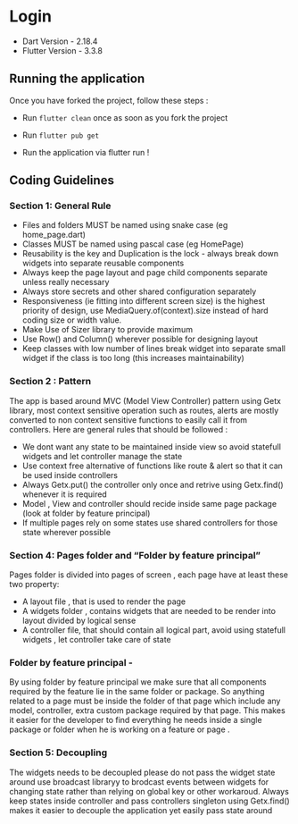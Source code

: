 # Login

- Dart Version - 2.18.4
- Flutter Version - 3.3.8

## 

## Running the application

Once you have forked the project, follow these steps :

- Run `flutter clean` once as soon as you fork the project
- Run `flutter pub get`

- Run the application via flutter run !

## 

## Coding Guidelines

### 

### Section 1: General Rule

- Files and folders MUST be named using snake case (eg home_page.dart)
- Classes MUST be named using pascal case (eg HomePage)
- Reusability is the key and Duplication is the lock - always break down widgets into separate reusable components
- Always keep the page layout and page child components separate unless really necessary
- Always store secrets and other shared configuration separately
- Responsiveness (ie fitting into different screen size) is the
highest priority of design, use MediaQuery.of(context).size instead of
hard coding size or width value.
- Make Use of Sizer library to provide maximum
- Use Row() and Column() wherever possible for designing layout
- Keep classes with low number of lines break widget into separate
small widget if the class is too long (this increases maintainability)

### 

### Section 2 : Pattern

The app is based around MVC (Model View Controller) 
pattern using Getx library, most context sensitive operation such as 
routes, alerts are mostly converted to non context sensitive functions 
to easily call it from controllers. Here are general rules that should 
be followed :

- We dont want any state to be maintained inside view so avoid statefull widgets and let controller manage the state
- Use context free alternative of functions like route & alert so that it can be used inside controllers
- Always Getx.put() the controller only once and retrive using Getx.find() whenever it is required
- Model , View and controller should recide inside same page package (look at folder by feature principal)
- If multiple pages rely on some states use shared controllers for those state wherever possible

### 


### Section 4: Pages folder and “Folder by feature principal”

Pages folder is divided into pages of screen , each page have at least these two property:

- A layout file , that is used to render the page
- A widgets folder , contains widgets that are needed to be render into layout divided by logical sense
- A controller file, that should contain all logical part, avoid using statefull widgets , let controller take care of state

### 

### Folder by feature principal -

By using folder by feature principal we make sure that all
 components required by the feature lie in the same folder or package. 
So anything related to a page must be inside the folder of that page 
which include any model, controller, extra custom package required by 
that page. This makes it easier for the developer to find everything he 
needs inside a single package or folder when he is working on a feature 
or page .

### 

### Section 5: Decoupling

The widgets needs to be decoupled please do not pass the 
widget state around use broadcast libraryy to brodcast events between 
widgets for changing state rather than relying on global key or other 
workaroud. Always keep states inside controller and pass controllers 
singleton using Getx.find() makes it easier to decouple the application 
yet easily pass state around

